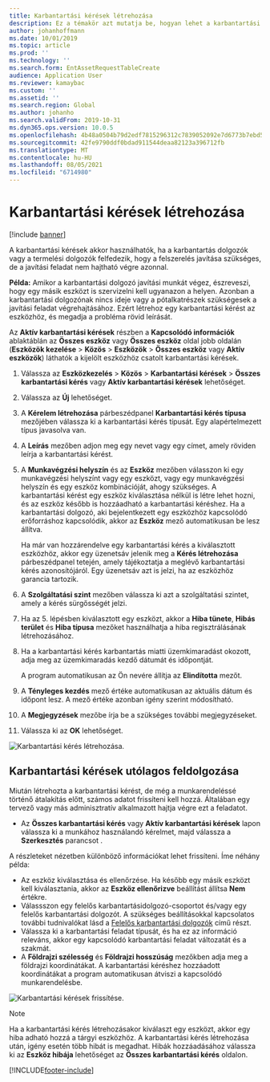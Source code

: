 ```yaml
---
title: Karbantartási kérések létrehozása
description: Ez a témakör azt mutatja be, hogyan lehet a karbantartási kérést létrehozni az Eszközkezelés modulban.
author: johanhoffmann
ms.date: 10/01/2019
ms.topic: article
ms.prod: ''
ms.technology: ''
ms.search.form: EntAssetRequestTableCreate
audience: Application User
ms.reviewer: kamaybac
ms.custom: ''
ms.assetid: ''
ms.search.region: Global
ms.author: johanho
ms.search.validFrom: 2019-10-31
ms.dyn365.ops.version: 10.0.5
ms.openlocfilehash: 4b48a0504b79d2edf7815296312c7839052092e7d6773b7ebd5d38cbb59c9428
ms.sourcegitcommit: 42fe9790ddf0bdad911544deaa82123a396712fb
ms.translationtype: MT
ms.contentlocale: hu-HU
ms.lasthandoff: 08/05/2021
ms.locfileid: "6714980"
---
```

# <a name="create-maintenance-requests"></a>Karbantartási kérések létrehozása

[!include [banner](../../includes/banner.md)]

 

A karbantartási kérések akkor használhatók, ha a karbantartás dolgozók vagy a termelési dolgozók felfedezik, hogy a felszerelés javítása szükséges, de a javítási feladat nem hajtható végre azonnal.

**Példa:** Amikor a karbantartási dolgozó javítási munkát végez, észreveszi, hogy egy másik eszközt is szervizelni kell ugyanazon a helyen. Azonban a karbantartási dolgozónak nincs ideje vagy a pótalkatrészek szükségesek a javítási feladat végrehajtásához. Ezért létrehoz egy karbantartási kérést az eszközhöz, és megadja a probléma rövid leírását.

Az **Aktív karbantartási kérések** részben a **Kapcsolódó információk** ablaktáblán az **Összes eszköz** vagy **Összes eszköz** oldal jobb oldalán (**Eszközök kezelése** \> **Közös** \> **Eszközök** \> **Összes eszköz** vagy **Aktív eszközök**) láthatók a kijelölt eszközhöz csatolt karbantartási kérések.

1. Válassza az **Eszközkezelés** \> **Közös** \> **Karbantartási kérések** \> **Összes karbantartási kérés** vagy **Aktív karbantartási kérések** lehetőséget.
2. Válassza az **Új** lehetőséget.
3. A **Kérelem létrehozása** párbeszédpanel **Karbantartási kérés típusa** mezőjében válassza ki a karbantartási kérés típusát. Egy alapértelmezett típus javasolva van.
4. A **Leírás** mezőben adjon meg egy nevet vagy egy címet, amely röviden leírja a karbantartási kérést.
5. A **Munkavégzési helyszín** és az **Eszköz** mezőben válasszon ki egy munkavégzési helyszínt vagy egy eszközt, vagy egy munkavégzési helyszín és egy eszköz kombinációját, ahogy szükséges. A karbantartási kérést egy eszköz kiválasztása nélkül is létre lehet hozni, és az eszköz később is hozzáadható a karbantartási kéréshez. Ha a karbantartási dolgozó, aki bejelentkezett egy eszközhöz kapcsolódó erőforráshoz kapcsolódik, akkor az **Eszköz** mező automatikusan be lesz állítva.

    Ha már van hozzárendelve egy karbantartási kérés a kiválasztott eszközhöz, akkor egy üzenetsáv jelenik meg a **Kérés létrehozása** párbeszédpanel tetején, amely tájékoztatja a meglévő karbantartási kérés azonosítójáról. Egy üzenetsáv azt is jelzi, ha az eszközhöz garancia tartozik.

6. A **Szolgáltatási szint** mezőben válassza ki azt a szolgáltatási szintet, amely a kérés sürgősségét jelzi.
7. Ha az 5. lépésben kiválasztott egy eszközt, akkor a **Hiba tünete**, **Hibás terület** és **Hiba típusa** mezőket használhatja a hiba regisztrálásának létrehozásához.
8. Ha a karbantartási kérés karbantartás miatti üzemkimaradást okozott, adja meg az üzemkimaradás kezdő dátumát és időpontját.

    A program automatikusan az Ön nevére állítja az **Elindította** mezőt.

10. A **Tényleges kezdés** mező értéke automatikusan az aktuális dátum és időpont lesz. A mező értéke azonban igény szerint módosítható.
11. A **Megjegyzések** mezőbe írja be a szükséges további megjegyzéseket.
12. Válassza ki az **OK** lehetőséget.

![Karbantartási kérés létrehozása.](media/03-manage-maintenance-requests.png)

## <a name="subsequent-processing-of-maintenance-requests"></a>Karbantartási kérések utólagos feldolgozása

Miután létrehozta a karbantartási kérést, de még a munkarendeléssé történő átalakítás előtt, számos adatot frissíteni kell hozzá. Általában egy tervező vagy más adminisztratív alkalmazott hajtja végre ezt a feladatot.

- Az **Összes karbantartási kérés** vagy **Aktív karbantartási kérések** lapon válassza ki a munkához használandó kérelmet, majd válassza a **Szerkesztés** parancsot .

A részleteket nézetben különböző információkat lehet frissíteni. Íme néhány példa:

- Az eszköz kiválasztása és ellenőrzése. Ha később egy másik eszközt kell kiválasztania, akkor az **Eszköz ellenőrizve** beállítást állítsa **Nem** értékre.
- Válassszon egy felelős karbantartásidolgozó-csoportot és/vagy egy felelős karbantartási dolgozót. A szükséges beállításokkal kapcsolatos további tudnivalókat lásd a [Felelős karbantartási dolgozók](../setup-for-maintenance-requests/responsible-workers.md) című részt.
- Válassza ki a karbantartási feladat típusát, és ha ez az információ releváns, akkor egy kapcsolódó karbantartási feladat változatát és a szakmát.
- A **Földrajzi szélesség** és **Földrajzi hosszúság** mezőkben adja meg a földrajzi koordinátákat. A karbantartási kéréshez hozzáadott koordinátákat a program automatikusan átviszi a kapcsolódó munkarendelésbe. 

![Karbantartási kérések frissítése.](media/04-manage-maintenance-requests.png)

> [!NOTE]
> Ha a karbantartási kérés létrehozásakor kiválaszt egy eszközt, akkor egy hiba adható hozzá a tárgyi eszközhöz. A karbantartási kérés létrehozása után, igény esetén több hibát is megadhat. Hibák hozzáadásához válassza ki az **Eszköz hibája** lehetőséget az **Összes karbantartási kérés** oldalon.


[!INCLUDE[footer-include](../../../includes/footer-banner.md)]